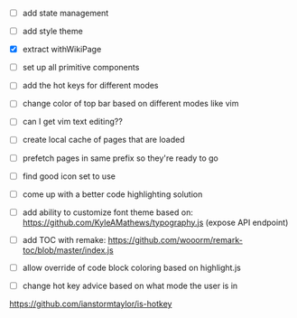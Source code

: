 - [ ] add state management
- [ ] add style theme
- [x] extract withWikiPage
- [ ] set up all primitive components
- [ ] add the hot keys for different modes
- [ ] change color of top bar based on different modes like vim
- [ ] can I get vim text editing??
- [ ] create local cache of pages that are loaded
- [ ] prefetch pages in same prefix so they're ready to go
- [ ] find good icon set to use
- [ ] come up with a better code highlighting solution
- [ ] add ability to customize font theme based on: https://github.com/KyleAMathews/typography.js (expose API endpoint)
- [ ] add TOC with remake: https://github.com/wooorm/remark-toc/blob/master/index.js
- [ ] allow override of code block coloring based on highlight.js
- [ ] change hot key advice based on what mode the user is in


https://github.com/ianstormtaylor/is-hotkey

